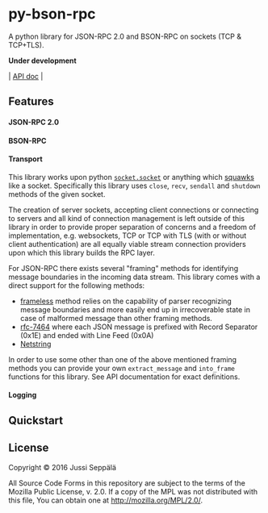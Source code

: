 # py-bson-rpc

A python library for JSON-RPC 2.0 and BSON-RPC on sockets (TCP & TCP+TLS).

**Under development**

| [API doc](http://seprich.github.io/py-bson-rpc/index.html)
|

## Features

#### JSON-RPC 2.0

#### BSON-RPC

#### Transport

This library works upon python
[`socket.socket`](https://docs.python.org/3.4/library/socket.html)
or anything which
[squawks](https://en.wikipedia.org/wiki/Duck_typing) like a socket.
Specifically this library uses `close`, `recv`, `sendall` and `shutdown`
methods of the given socket.

The creation of server sockets, accepting client connections or connecting to
servers and all kind of connection management is left outside of this library
in order to provide proper separation of concerns and a freedom of
implementation, e.g. websockets, TCP or TCP with TLS (with or without client
authentication) are all equally viable stream connection providers upon which
this library builds the RPC layer.

For JSON-RPC there exists several "framing" methods for identifying message
boundaries in the incoming data stream. This library comes with a direct support
for the following methods:
* [frameless](https://en.wikipedia.org/wiki/JSON_Streaming#Concatenated_JSON)
  method relies on the capability of parser recognizing message boundaries and
  more easily end up in irrecoverable state in case of malformed message than
  other framing methods.
* [rfc-7464](https://tools.ietf.org/html/rfc7464) where each JSON message is
  prefixed with Record Separator (0x1E) and ended with Line Feed (0x0A)
* [Netstring](http://cr.yp.to/proto/netstrings.txt)

In order to use some other than one of the above mentioned framing methods
you can provide your own `extract_message` and `into_frame` functions for this
library. See API documentation for exact definitions.

#### Logging

## Quickstart


## License

Copyright © 2016 Jussi Seppälä

All Source Code Forms in this repository are subject to the
terms of the Mozilla Public License, v.
2.0. If a copy of the MPL was not
distributed with this file, You can
obtain one at
http://mozilla.org/MPL/2.0/.
